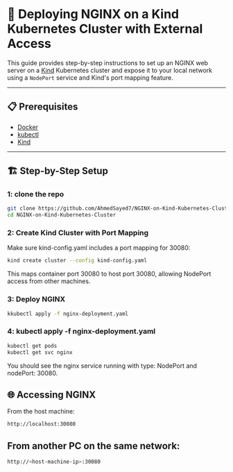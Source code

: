 # 🚀 Deploying NGINX on a Kind Kubernetes Cluster with External Access

This guide provides step-by-step instructions to set up an NGINX web server on a [Kind](https://kind.sigs.k8s.io/) Kubernetes cluster and expose it to your local network using a `NodePort` service and Kind's port mapping feature.

---

## 📋 Prerequisites

- [Docker](https://www.docker.com/)
- [kubectl](https://kubernetes.io/docs/tasks/tools/)
- [Kind](https://kind.sigs.k8s.io/)

---

## 🏗️ Step-by-Step Setup

###  1: clone the repo
```bash
git clone https://github.com/AhmedSayed7/NGINX-on-Kind-Kubernetes-Cluster.git
cd NGINX-on-Kind-Kubernetes-Cluster
```
### 2: Create Kind Cluster with Port Mapping
Make sure kind-config.yaml includes a port mapping for 30080:
```bash
kind create cluster --config kind-config.yaml
```
This maps container port 30080 to host port 30080, allowing NodePort access from other machines.
### 3: Deploy NGINX
```bash
kkubectl apply -f nginx-deployment.yaml
```
### 4: kubectl apply -f nginx-deployment.yaml
```bash
kubectl get pods
kubectl get svc nginx
```
You should see the nginx service running with type: NodePort and nodePort: 30080.



## 🌐 Accessing NGINX
From the host machine:
```bash
http://localhost:30080
```
## From another PC on the same network:
```bash
http://<host-machine-ip>:30080
```
